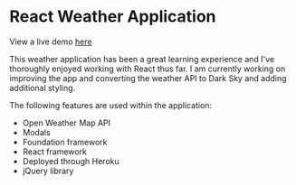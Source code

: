 # React Weather Application 

View a live demo [here](http://blooming-brook-44749.herokuapp.com/#/?_k=r0wd8q)

This weather application has been a great learning experience and I've thoroughly enjoyed working with React thus far. I am currently working on improving the app and converting the weather API to Dark Sky and adding additional styling. 

The following features are used within the application:
* Open Weather Map API
* Modals
* Foundation framework
* React framework
* Deployed through Heroku 
* jQuery library 
